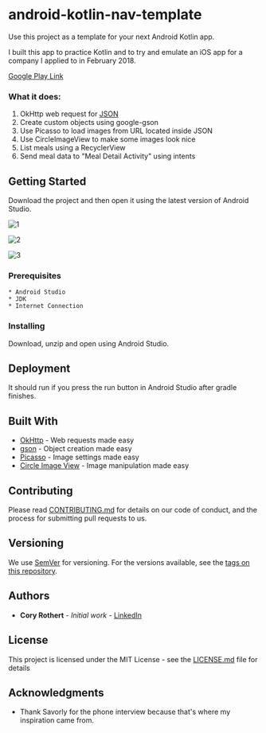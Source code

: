 # android-kotlin-nav-template

Use this project as a template for your next Android Kotlin app.

I built this app to practice Kotlin and to try and emulate an iOS app for a company I applied to in February 2018.

[Google Play Link](https://play.google.com/store/apps/details?id=com.searoth.savorlyapp)

### What it does:
 1. OkHttp web request for [JSON](http://www.gamermessenger.com/savorlyapp/food_feed.json)
 2. Create custom objects using google-gson
 3. Use Picasso to load images from URL located inside JSON
 4. Use CircleImageView to make some images look nice
 5. List meals using a RecyclerView
 6. Send meal data to "Meal Detail Activity" using intents

## Getting Started

Download the project and then open it using the latest version of Android Studio.

![1](https://i.imgur.com/0oLjfhW.png)

![2](https://i.imgur.com/JytkjdS.png)

![3](https://i.imgur.com/genYlEQ.png)

### Prerequisites

```
* Android Studio
* JDK
* Internet Connection
```

### Installing

Download, unzip and open using Android Studio.

## Deployment

It should run if you press the run button in Android Studio after gradle finishes.

## Built With

* [OkHttp](https://github.com/square/okhttp) - Web requests made easy
* [gson](https://github.com/google/gson) - Object creation made easy
* [Picasso](https://github.com/square/picasso) - Image settings made easy
* [Circle Image View](https://github.com/hdodenhof/CircleImageView) - Image manipulation made easy

## Contributing

Please read [CONTRIBUTING.md](https://gist.github.com/PurpleBooth/b24679402957c63ec426) for details on our code of conduct, and the process for submitting pull requests to us.

## Versioning

We use [SemVer](http://semver.org/) for versioning. For the versions available, see the [tags on this repository](https://github.com/your/project/tags).

## Authors

* **Cory Rothert** - *Initial work* - [LinkedIn](https://www.linkedin.com/in/cory-rothert/)

## License

This project is licensed under the MIT License - see the [LICENSE.md](LICENSE.md) file for details

## Acknowledgments

* Thank Savorly for the phone interview because that's where my inspiration came from.
